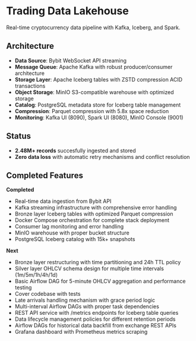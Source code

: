 # Trading Data Lakehouse

Real-time cryptocurrency data pipeline with Kafka, Iceberg, and Spark.

## Architecture

- **Data Source**: Bybit WebSocket API streaming 
- **Message Queue**: Apache Kafka with robust producer/consumer architecture
- **Storage Layer**: Apache Iceberg tables with ZSTD compression ACID transactions
- **Object Storage**: MinIO S3-compatible warehouse with optimized storage
- **Catalog**: PostgreSQL metadata store for Iceberg table management
- **Compression**: Parquet compression with 5.8x space reduction
- **Monitoring**: Kafka UI (8090), Spark UI (8080), MinIO Console (9001)

## Status

- **2.48M+ records** succesfully ingested and stored
- **Zero data loss** with automatic retry mechanisms and conflict resolution


## Completed Features

**Completed**
- Real-time data ingestion from Bybit API
- Kafka streaming infrastructure with comprehensive error handling
- Bronze layer Iceberg tables with optimized Parquet compression
- Docker Compose orchestration for complete stack deployment
- Consumer lag monitoring and error handling
- MinIO warehouse with proper bucket structure
- PostgreSQL Iceberg catalog with 15k+ snapshots

**Next**

- Bronze layer restructuring with time partitioning and 24h TTL policy
- Silver layer OHLCV schema design for multiple time intervals (1m/5m/1h/4h/1d)  
- Basic Airflow DAG for 5-minute OHLCV aggregation and performance testing
- Cover codebase with tests
- Late arrivals handling mechanism with grace period logic
- Multi-interval Airflow DAGs with proper task dependencies
- REST API service with /metrics endpoints for Iceberg table queries
- Data lifecycle management policies for different retention periods
- Airflow DAGs for historical data backfill from exchange REST APIs
- Grafana dashboard with Prometheus metrics scraping
